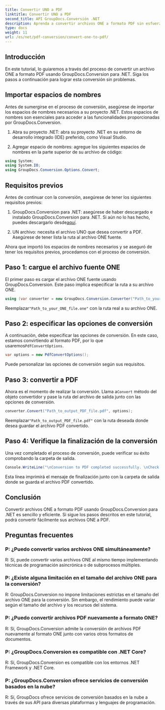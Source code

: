 ```yaml
---
title: Convertir UNO a PDF
linktitle: Convertir UNO a PDF
second_title: API GroupDocs.Conversión .NET
description: Aprenda a convertir archivos ONE a formato PDF sin esfuerzo utilizando GroupDocs.Conversion para .NET. Sigue nuestra guía paso a paso.
type: docs
weight: 11
url: /es/net/pdf-conversion/convert-one-to-pdf/
---
```

## Introducción

En este tutorial, lo guiaremos a través del proceso de convertir un archivo ONE a formato PDF usando GroupDocs.Conversion para .NET. Siga los pasos a continuación para lograr esta conversión sin problemas.

## Importar espacios de nombres

Antes de sumergirse en el proceso de conversión, asegúrese de importar los espacios de nombres necesarios a su proyecto .NET. Estos espacios de nombres son esenciales para acceder a las funcionalidades proporcionadas por GroupDocs.Conversion.

1. Abra su proyecto .NET: abra su proyecto .NET en su entorno de desarrollo integrado (IDE) preferido, como Visual Studio.

2. Agregar espacio de nombres: agregue los siguientes espacios de nombres en la parte superior de su archivo de código:

```csharp
using System;
using System.IO;
using GroupDocs.Conversion.Options.Convert;
```

## Requisitos previos

Antes de continuar con la conversión, asegúrese de tener los siguientes requisitos previos:

1.  GroupDocs.Conversion para .NET: asegúrese de haber descargado e instalado GroupDocs.Conversion para .NET. Si aún no lo has hecho, puedes descargarlo desde[aquí](https://releases.groupdocs.com/conversion/net/).

2. UN archivo: necesita el archivo UNO que desea convertir a PDF. Asegúrese de tener lista la ruta al archivo ONE fuente.

Ahora que importó los espacios de nombres necesarios y se aseguró de tener los requisitos previos, procedamos con el proceso de conversión.

## Paso 1: cargue el archivo fuente ONE

El primer paso es cargar el archivo ONE fuente usando GroupDocs.Conversion. Este paso implica especificar la ruta a su archivo ONE.

```csharp
using (var converter = new GroupDocs.Conversion.Converter("Path_to_your_ONE_file.one"))
```

 Reemplazar`"Path_to_your_ONE_file.one"` con la ruta real a su archivo ONE.

## Paso 2: especificar las opciones de conversión

 A continuación, debe especificar las opciones de conversión. En este caso, estamos convirtiendo al formato PDF, por lo que usaremos`PdfConvertOptions`.

```csharp
var options = new PdfConvertOptions();
```

Puede personalizar las opciones de conversión según sus requisitos.

## Paso 3: convertir a PDF

 Ahora es el momento de realizar la conversión. Llama a`Convert` método del objeto convertidor y pase la ruta del archivo de salida junto con las opciones de conversión.

```csharp
converter.Convert("Path_to_output_PDF_file.pdf", options);
```

 Reemplazar`"Path_to_output_PDF_file.pdf"` con la ruta deseada donde desea guardar el archivo PDF convertido.

## Paso 4: Verifique la finalización de la conversión

Una vez completado el proceso de conversión, puede verificar su éxito comprobando la carpeta de salida.

```csharp
Console.WriteLine("\nConversion to PDF completed successfully. \nCheck output in {0}", outputFolder);
```

Esta línea imprimirá el mensaje de finalización junto con la carpeta de salida donde se guarda el archivo PDF convertido.

## Conclusión

Convertir archivos ONE a formato PDF usando GroupDocs.Conversion para .NET es sencillo y eficiente. Si sigue los pasos descritos en este tutorial, podrá convertir fácilmente sus archivos ONE a PDF.

## Preguntas frecuentes

### P: ¿Puedo convertir varios archivos ONE simultáneamente?

R: Sí, puede convertir varios archivos ONE al mismo tiempo implementando técnicas de programación asincrónica o de subprocesos múltiples.

### P: ¿Existe alguna limitación en el tamaño del archivo ONE para la conversión?

R: GroupDocs.Conversion no impone limitaciones estrictas en el tamaño del archivo ONE para la conversión. Sin embargo, el rendimiento puede variar según el tamaño del archivo y los recursos del sistema.

### P: ¿Puedo convertir archivos PDF nuevamente a formato ONE?

R: Sí, GroupDocs.Conversion admite la conversión de archivos PDF nuevamente al formato ONE junto con varios otros formatos de documentos.

### P: ¿GroupDocs.Conversion es compatible con .NET Core?

R: Sí, GroupDocs.Conversion es compatible con los entornos .NET Framework y .NET Core.

### P: ¿GroupDocs.Conversion ofrece servicios de conversión basados en la nube?

R: Sí, GroupDocs ofrece servicios de conversión basados en la nube a través de sus API para diversas plataformas y lenguajes de programación.